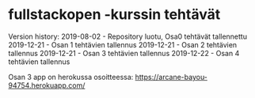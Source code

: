 # fullstackopen -kurssin tehtävät

Version history:
2019-08-02 - Repository luotu, Osa0 tehtävät tallennettu
2019-12-21 - Osan 1 tehtävien tallennus
2019-12-21 - Osan 2 tehtävien tallennus
2019-12-21 - Osan 3 tehtävien tallennus
2019-12-22 - Osan 4 tehtävien tallennus

Osan 3 app on herokussa osoitteessa: https://arcane-bayou-94754.herokuapp.com/